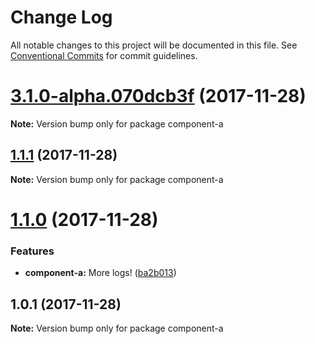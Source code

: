 # Change Log

All notable changes to this project will be documented in this file.
See [Conventional Commits](https://conventionalcommits.org) for commit guidelines.

<a name="3.1.0-alpha.070dcb3f"></a>
# [3.1.0-alpha.070dcb3f](https://github.com/KingScooty/lerna-changelog-debug/compare/v3.0.0...v3.1.0-alpha.070dcb3f) (2017-11-28)




**Note:** Version bump only for package component-a

<a name="1.1.1"></a>
## [1.1.1](https://github.com/KingScooty/lerna-changelog-debug/compare/v1.1.0...v1.1.1) (2017-11-28)




**Note:** Version bump only for package component-a

<a name="1.1.0"></a>
# [1.1.0](https://github.com/KingScooty/lerna-changelog-debug/compare/v1.0.1...v1.1.0) (2017-11-28)


### Features

* **component-a:** More logs! ([ba2b013](https://github.com/KingScooty/lerna-changelog-debug/commit/ba2b013))




<a name="1.0.1"></a>
## 1.0.1 (2017-11-28)




**Note:** Version bump only for package component-a
